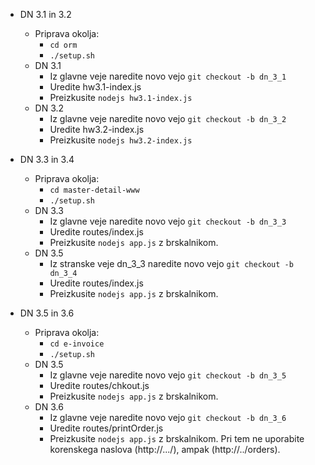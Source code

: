 * DN 3.1 in 3.2
	* Priprava okolja:
		* `cd orm`
		* `./setup.sh`
	* DN 3.1 
		* Iz glavne veje naredite novo vejo `git checkout -b dn_3_1`
		* Uredite hw3.1-index.js
		* Preizkusite `nodejs hw3.1-index.js`
	* DN 3.2 
		* Iz glavne veje naredite novo vejo `git checkout -b dn_3_2`
		* Uredite hw3.2-index.js
		* Preizkusite `nodejs hw3.2-index.js`

* DN 3.3 in 3.4
	* Priprava okolja:
		* `cd master-detail-www`
		* `./setup.sh`
	* DN 3.3
		* Iz glavne veje naredite novo vejo `git checkout -b dn_3_3`
		* Uredite routes/index.js
		* Preizkusite `nodejs app.js` z brskalnikom.
	* DN 3.5
		* Iz stranske veje dn_3_3 naredite novo vejo `git checkout -b dn_3_4`
		* Uredite routes/index.js
		* Preizkusite `nodejs app.js` z brskalnikom.

* DN 3.5 in 3.6
	* Priprava okolja:
		* `cd e-invoice`
		* `./setup.sh`
	* DN 3.5
		* Iz glavne veje naredite novo vejo `git checkout -b dn_3_5`
		* Uredite routes/chkout.js
		* Preizkusite `nodejs app.js` z brskalnikom.
	* DN 3.6
		* Iz glavne veje naredite novo vejo `git checkout -b dn_3_6`
		* Uredite routes/printOrder.js
		* Preizkusite `nodejs app.js` z brskalnikom. Pri tem ne uporabite korenskega naslova \(http://.../\), ampak \(http://../orders\).